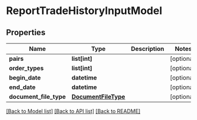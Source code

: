 # ReportTradeHistoryInputModel

## Properties
Name | Type | Description | Notes
------------ | ------------- | ------------- | -------------
**pairs** | **list[int]** |  | [optional] 
**order_types** | **list[int]** |  | [optional] 
**begin_date** | **datetime** |  | [optional] 
**end_date** | **datetime** |  | [optional] 
**document_file_type** | [**DocumentFileType**](DocumentFileType.md) |  | [optional] 

[[Back to Model list]](../README.md#documentation-for-models) [[Back to API list]](../README.md#documentation-for-api-endpoints) [[Back to README]](../README.md)

